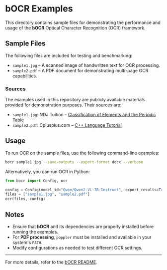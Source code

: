 # bOCR Examples

This directory contains sample files for demonstrating the performance and usage of the **bOCR** Optical Character Recognition (OCR) framework.

## Sample Files

The following files are included for testing and benchmarking:

- `sample1.jpg` – A scanned image of handwritten text for OCR processing.
- `sample2.pdf` – A PDF document for demonstrating multi-page OCR capabilities.

### Sources

The examples used in this repository are publicly available materials provided for demonstration purposes. Their sources are:

- `sample1.jpg`: NDJ Tuition – [Classification of Elements and the Periodic Table](https://www.ndjtuition.com/2020/02/classification-of-element-and-periodic.html)
- `sample2.pdf`: Cplusplus.com – [C++ Language Tutorial](https://cplusplus.com/files/tutorial.pdf)

## Usage

To run OCR on the sample files, use the following command-line examples:

```bash
bocr sample1.jpg --save-outputs --export-format docx --verbose
```

Alternatively, you can run OCR in Python:

```python
from bocr import Config, ocr

config = Config(model_id="Qwen/Qwen2-VL-7B-Instruct", export_results=True, export_format="pdf", verbose=True)
files = ["sample1.jpg", "sample2.pdf"]
ocr(files, config)
```

## Notes

- Ensure that **bOCR** and its dependencies are properly installed before running the examples.
- For **PDF processing**, `poppler` must be installed and available in your system's `PATH`.
- Modify configurations as needed to test different OCR settings.

---

For more details, refer to the [bOCR README](../README.md).
